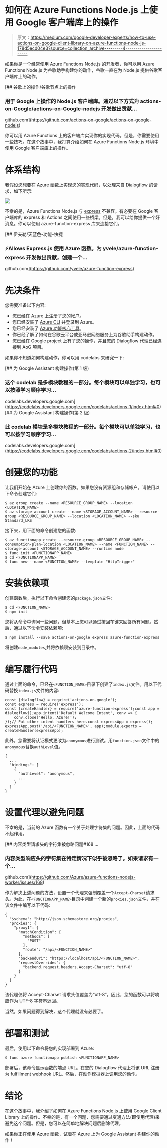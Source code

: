 # 如何在 Azure Functions Node.js 上使用 Google 客户端库上的操作

> 原文：<https://medium.com/google-developer-experts/how-to-use-actions-on-google-client-library-on-azure-functions-node-js-178d5ecd04e3?source=collection_archive---------4----------------------->

如果你是一个经常使用 Azure Functions Node.js 的开发者，你可以用 Azure Functions Node.js 为谷歌助手构建你的动作，谷歌一直在为 Node.js 提供谷歌客户端库上的动作。

[](https://github.com/actions-on-google/actions-on-google-nodejs) [## 谷歌上的操作/谷歌节点上的操作

### 用于 Google 上操作的 Node.js 客户端库。通过以下方式为 actions-on-Google/actions-on-Google-nodejs 开发做出贡献…

github.com](https://github.com/actions-on-google/actions-on-google-nodejs) 

你可以用 Azure Functions 上的客户端库实现你的实现代码。但是，你需要使用一些技巧。在这个故事中，我打算介绍如何在 Azure Functions Node.js 环境中使用 Google 客户端库上的操作。

# 体系结构

我假设您想要在 Azure 函数上实现您的实现代码，以处理来自 Dialogflow 的请求，如下所示:

![](img/564e71f6d2594ea0ace82c218d4712c0.png)

不幸的是，Azure Functions Node.js 与 [express](https://www.npmjs.com/package/express) 不兼容。有必要在 Google 客户端库的 express 和 Actions 之间使用一些桥梁。但是，我可以给你提供一个好消息。你可以使用 azure-function-express 库来连接它们。

[](https://github.com/yvele/azure-function-express) [## 伊夫勒/天蓝色-功能-快捷

### ⚡️Allows Express.js 使用 Azure 函数。为 yvele/azure-function-express 开发做出贡献，创建一个…

github.com](https://github.com/yvele/azure-function-express) 

# 先决条件

您需要准备以下内容:

*   您已经在 Azure 上注册了您的帐户。
*   您已经安装了 [Azure CLI](https://docs.microsoft.com/en-us/cli/azure/install-azure-cli?view=azure-cli-latest) 并登录到 Azure。
*   您已经安装了 [Azure 功能核心工具](https://docs.microsoft.com/en-us/azure/azure-functions/functions-run-local#install-the-azure-functions-core-tools)。
*   你已经了解了如何在谷歌云平台或亚马逊网络服务上为谷歌助手构建动作。
*   您已经在 Google project 上有了您的操作，并且您的 Dialogflow 代理已经连接到 AoG 项目。

如果你不知道如何构建动作，你可以用 codelabs 来研究一下:

[](https://codelabs.developers.google.com/codelabs/actions-1/index.html#0) [## 为 Google Assistant 构建操作(第 1 级)

### 这个 codelab 是多模块教程的一部分。每个模块可以单独学习，也可以按照学习顺序学习…

codelabs.developers.google.com](https://codelabs.developers.google.com/codelabs/actions-1/index.html#0) [](https://codelabs.developers.google.com/codelabs/actions-2/index.html#0) [## 为 Google Assistant 构建操作(第 2 级)

### 此 codelab 模块是多模块教程的一部分。每个模块可以单独学习，也可以按学习顺序学习…

codelabs.developers.google.com](https://codelabs.developers.google.com/codelabs/actions-2/index.html#0) 

# 创建您的功能

让我们开始在 Azure 上创建你的函数。如果您没有资源组和存储帐户，请使用以下命令创建它们:

```
$ az group create --name <RESOURCE_GROUP_NAME> --location <LOCATION_NAME>
$ az storage account create --name <STORAGE_ACCOUNT_NAME> --resource-group <RESOURCE_GROUP_NAME> --location <LOCATION_NAME> --sku Standard_LRS
```

接下来，用下面的命令创建您的函数:

```
$ az functionapp create --resource-group <RESOURCE_GROUP_NAME> --consumption-plan-location <LOCATION_NAME> --name <FUNCTION_NAME> --storage-account <STORAGE_ACCOUNT_NAME> --runtime node
$ func init <FUNCTIONAPP_NAME>
$ cd <FUNCTIONAPP_NAME>
$ func new --name <FUNCTION_NAME> --template "HttpTrigger"
```

# 安装依赖项

创建函数后，执行以下命令创建您的`package.json`文件:

```
$ cd <FUNCTION_NAME>
$ npm init
```

您将从命令中询问一些问题，但基本上您可以通过按回车键来回答所有问题。然后，通过以下命令安装依赖项:

```
$ npm install --save actions-on-google express azure-function-express
```

将创建`node_modules`,并将依赖项安装到目录中。

# 编写履行代码

通过上面的命令，已经在`<FUNCTION_NAME>`目录下创建了`index.js`文件。用以下代码替换`index.js`文件的内容:

```
const {dialogflow} = require('actions-on-google');
const express = require('express');
const {createHandler} = require('azure-function-express');const app = dialogflow();app.intent('Default Welcome Intent', conv => {
    conv.close('Hello, Azure!');
});// Put other intent handlers here.const expressApp = express();
expressApp.post('/api/<FUNCTION_NAME>', app);module.exports = createHandler(expressApp);
```

此外，您需要将认证模式更改为`anonymous`进行测试。用`function.json`文件中的`anonymous`替换`authLevel`值。

```
{
  ...
  "bindings": [
    {
      "authLevel": "anonymous",
      ...
    }
  ]
}
```

# 设置代理以避免问题

不幸的是，当前的 Azure 函数有一个关于处理字符集的问题。因此，上面的代码不起作用。

[](https://github.com/Azure/azure-functions-nodejs-worker/issues/168) [## 内容类型请求头的字符集被忽略问题#168 …

### 内容类型响应头的字符集在特定情况下似乎被忽略了。如果请求有一个…

github.com](https://github.com/Azure/azure-functions-nodejs-worker/issues/168) 

作为解决上述问题的方法，设置一个代理来强制覆盖一个`Accept-Charset`请求头。为此，在`<FUNCTIONAPP_NAME>`目录中创建一个新的`proxies.json`文件，并在该文件中编写以下代码:

```
{
  "$schema": "http://json.schemastore.org/proxies",
  "proxies": {
    "proxy1": {
      "matchCondition": {
        "methods": [
          "POST"
        ],
        "route": "/api/<FUNCTION_NAME>"
      },
      "backendUri": "https://localhost/api/<FUNCTION_NAME>",
      "requestOverrides": {
        "backend.request.headers.Accept-Charset": "utf-8"
      }
    }
  }
}
```

该代理仅将 Accept-Charset 请求头值覆盖为“utf-8”。因此，您的函数可以将响应作为 UTF-8 字符串返回。

当然，如果问题得到解决，这个代理就没有必要了。

# 部署和测试

最后，使用以下命令将您的实现部署到 Azure:

```
$ func azure functionapp publish <FUNCTIONAPP_NAME>
```

部署后，该命令显示函数的端点 URL。在您的 Dialogflow 代理上将该 URL 注册为 fulfillment webhook URL。然后，在动作模拟器上调用您的动作。

# 结论

在这个故事中，我介绍了如何在 Azure Functions Node.js 上使用 Google Client Library 上的操作。不幸的是，有一个问题，您需要通过变通方法(即使用代理)来避免这个问题。但是，您可以在简单地解决问题后删除代理。

如果你正在使用 Azure 函数，试着在 Azure 上为 Google Assistant 构建你的动作！